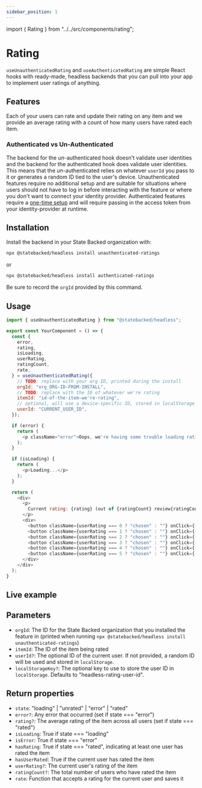 ```yaml
---
sidebar_position: 1
---
```

import { Rating } from "../../src/components/rating";

# Rating

`useUnauthenticatedRating` and `useAuthenticatedRating` are simple React hooks with ready-made, headless backends that you can pull into your app to implement user ratings of anything.

## Features

Each of your users can rate and update their rating on any item and we provide an average rating with a count of how many users have rated each item.

### Authenticated vs Un-Authenticated

The backend for the *un*-authenticated hook doesn't validate user identities and the backend for the authenticated hook does validate user identities.
This means that the *un*-authenticated relies on whatever `userId` you pass to it or generates a random ID tied to the user's device.
Unauthenticated features require no additional setup and are suitable for situations where users should not have to log in before interacting with the feature or where you don't want to connect your identity provider.
Authenticated features require a [one-time setup](../authentication.md) and will require passing in the access token from your identity-provider at runtime.

## Installation

Install the backend in your State Backed organization with:
```bash
npx @statebacked/headless install unauthenticated-ratings
```

or

```bash
npx @statebacked/headless install authenticated-ratings
```

Be sure to record the `orgId` provided by this command.

## Usage

```javascript
import { useUnauthenticatedRating } from "@statebacked/headless";

export const YourComponent = () => {
  const {
    error,
    rating,
    isLoading,
    userRating,
    ratingCount,
    rate,
  } = useUnauthenticatedRating({
    // TODO: replace with your org ID, printed during the install
    orgId: "org_ORG-ID-FROM-INSTALL",
    // TODO: replace with the ID of whatever we're rating
    itemId: "id-of-the-item-we're-rating",
    // optional, will use a device-specific ID, stored in localStorage if not provided
    userId: "CURRENT_USER_ID",
  });

  if (error) {
    return (
      <p className="error">Oops, we're having some trouble loading ratings.</p>
    );
  }

  if (isLoading) {
    return (
      <p>Loading...</p>
    );
  }

  return (
    <div>
      <p>
        Current rating: {rating} (out of {ratingCount} review{ratingCount === 1 ? "" : "s"})
      </p>
      <div>
        <button className={userRating === 0 ? "chosen" : ""} onClick={() => rate(0)}>☆☆☆☆☆</button>
        <button className={userRating === 1 ? "chosen" : ""} onClick={() => rate(1)}>★☆☆☆☆</button>
        <button className={userRating === 2 ? "chosen" : ""} onClick={() => rate(2)}>★★☆☆☆</button>
        <button className={userRating === 3 ? "chosen" : ""} onClick={() => rate(3)}>★★★☆☆</button>
        <button className={userRating === 4 ? "chosen" : ""} onClick={() => rate(4)}>★★★★☆</button>
        <button className={userRating === 5 ? "chosen" : ""} onClick={() => rate(5)}>★★★★★</button>
      </div>
    </div>
  );
}
```

## Live example

<Rating />

## Parameters

- `orgId`: The ID for the State Backed organization that you installed the feature in (printed when running `npx @statebacked/headless install unauthenticated-ratings`)
- `itemId`: The ID of the item being rated
- `userId?`: The optional ID of the current user. If not provided, a random ID will be used and stored in `localStorage`.
- `localStorageKey?`: The optional key to use to store the user ID in `localStorage`. Defaults to "headless-rating-user-id".

## Return properties

- `state`: "loading" | "unrated" | "error" | "rated"
- `error?`: Any error that occurred (set if state === "error")
- `rating?`: The average rating of the item across all users (set if state === "rated")
- `isLoading`: True if state === "loading"
- `isError`: True if state === "error"
- `hasRating`: True if state === "rated", indicating at least one user has rated the item
- `hasUserRated`: True if the current user has rated the item
- `userRating?`: The current user's rating of the item
- `ratingCount?`: The total number of users who have rated the item
- `rate`: Function that accepts a rating for the current user and saves it
